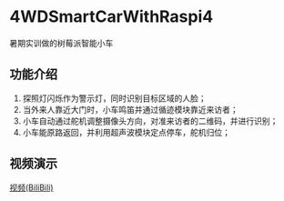 # 4WDSmartCarWithRaspi4
暑期实训做的树莓派智能小车
## 功能介绍
1. 探照灯闪烁作为警示灯，同时识别目标区域的人脸；
2. 当外来人靠近大门时，小车鸣笛并通过循迹模块靠近来访者；
3. 小车自动通过舵机调整摄像头方向，对准来访者的二维码，并进行识别；
4. 小车能原路返回，并利用超声波模块定点停车，舵机归位；
## 视频演示
[视频(BiliBili)](https://www.bilibili.com/)
